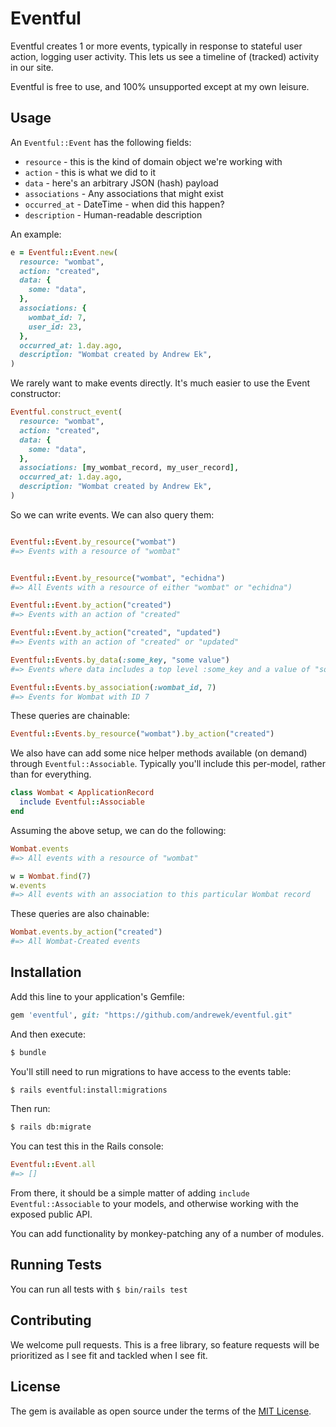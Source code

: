 # Eventful

Eventful creates 1 or more events, typically in response to stateful user
action, logging user activity. This lets us see a timeline of (tracked) activity
in our site.

Eventful is free to use, and 100% unsupported except at my own leisure.

## Usage

An `Eventful::Event` has the following fields:

+ `resource` - this is the kind of domain object we're working with
+ `action` - this is what we did to it
+ `data` - here's an arbitrary JSON (hash) payload
+ `associations` - Any associations that might exist
+ `occurred_at` - DateTime - when did this happen?
+ `description` - Human-readable description

An example:

```ruby
e = Eventful::Event.new(
  resource: "wombat",
  action: "created",
  data: {
    some: "data",
  },
  associations: {
    wombat_id: 7,
    user_id: 23,
  },
  occurred_at: 1.day.ago,
  description: "Wombat created by Andrew Ek",
)
```

We rarely want to make events directly. It's much easier to use the Event
constructor:

```ruby
Eventful.construct_event(
  resource: "wombat",
  action: "created",
  data: {
    some: "data",
  },
  associations: [my_wombat_record, my_user_record],
  occurred_at: 1.day.ago,
  description: "Wombat created by Andrew Ek",
)
```

So we can write events. We can also query them:

```ruby

Eventful::Event.by_resource("wombat")
#=> Events with a resource of "wombat"


Eventful::Event.by_resource("wombat", "echidna")
#=> All Events with a resource of either "wombat" or "echidna")

Eventful::Event.by_action("created")
#=> Events with an action of "created"

Eventful::Event.by_action("created", "updated")
#=> Events with an action of "created" or "updated"

Eventful::Events.by_data(:some_key, "some value")
#=> Events where data includes a top level :some_key and a value of "some value"

Eventful::Events.by_association(:wombat_id, 7)
#=> Events for Wombat with ID 7
```

These queries are chainable:

```ruby
Eventful::Events.by_resource("wombat").by_action("created")
```

We also have can add some nice helper methods available (on demand) through
`Eventful::Associable`. Typically you'll include this per-model, rather than for
everything.

```ruby
class Wombat < ApplicationRecord
  include Eventful::Associable
end
```

Assuming the above setup, we can do the following:

```ruby
Wombat.events
#=> All events with a resource of "wombat"

w = Wombat.find(7)
w.events
#=> All events with an association to this particular Wombat record
```

These queries are also chainable:

```ruby
Wombat.events.by_action("created")
#=> All Wombat-Created events
```

## Installation

Add this line to your application's Gemfile:

```ruby
gem 'eventful', git: "https://github.com/andrewek/eventful.git"
```

And then execute:

```bash
$ bundle
```

You'll still need to run migrations to have access to the events table:

```bash
$ rails eventful:install:migrations
```

Then run:

```bash
$ rails db:migrate
```

You can test this in the Rails console:

```ruby
Eventful::Event.all
#=> []
```

From there, it should be a simple matter of adding `include
Eventful::Associable` to your models, and otherwise working with the exposed
public API.

You can add functionality by monkey-patching any of a number of modules.

## Running Tests

You can run all tests with `$ bin/rails test`

## Contributing

We welcome pull requests. This is a free library, so feature requests will be
prioritized as I see fit and tackled when I see fit.

## License

The gem is available as open source under the terms of the [MIT
License](https://opensource.org/licenses/MIT).
